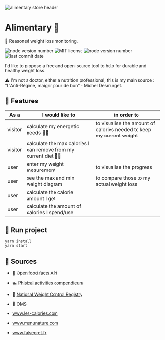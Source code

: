 ![alimentary store header](./public/alimentaryHeader.png)

# Alimentary 🍝
>
:snail: Reasoned weight loss monitoring.
>
![node version number](https://img.shields.io/github/package-json/v/Naddiya/alimentary-client)
![MIT license](https://img.shields.io/github/package-json/license/Naddiya/alimentary-client?color=green)
![node version number](https://img.shields.io/github/package-json/author/Naddiya/alimentary-client?color=yellow)
![last commit date](https://img.shields.io/github/last-commit/Naddiya/alimentary-client)

I'd like to propose a free and open-source tool to help for durable and healthy weight loss.

>
:warning:
I'm not a doctor, either a nutrition professional, this is my main source : "L'Anti-Régime, maigrir pour de bon" - Michel Desmurget.

## :carousel_horse: Features
| As a | I would like to | in order to |
|--|--|--|
| visitor | calculate my energetic needs :woman_cartwheeling:| to visualise the amount of calories needed to keep my current weight|
| visitor | calculate the max calories I can remove from my current diet :man_with_probing_cane:| 
| user | enter my weight mesurement | to visualise the progress
| user | see the max and min weight diagram | to compare those to my actual weight loss
| user | calculate the calorie amount I get |
| user | calculate the amount of calories I spend/use|


## :runner: Run project
```bash
yarn install 
yarn start
```

## :fishing_pole_and_fish: Sources 

- :poultry_leg: [Open food facts API](https://wiki.openfoodfacts.org/API)
- :swimmer: [Phisical activities compendieum](https://sites.google.com/site/compendiumofphysicalactivities/home) 
- :crystal_ball: [National Weight Control Registry](http://www.nwcr.ws/)
- :syringe: [OMS](https://www.who.int/fr/news-room/fact-sheets/detail/obesity-and-overweight)
- www.les-calories.com

- www.menunature.com

- www.fatsecret.fr

